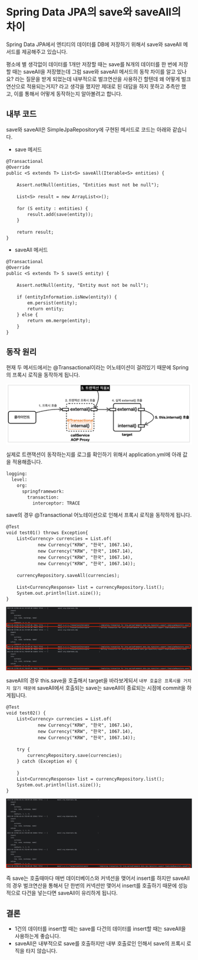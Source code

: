 # Spring Data JPA의 save와 saveAll의 차이

Spring Data JPA에서 엔티티의 데이터를 DB에 저장하기 위해서 save와 saveAll 메서드를 제공해주고 있습니다.

평소에 별 생각없이 데이터를 1개만 저장할 때는 save를 N개의 데이터를 한 번에 저장할 때는 saveAll을 저장했는데 그럼 save와 saveAll 메서드의 동착 차이를 알고 있나요? 라는 질문을 받게 되었는데 내부적으로 벌크연산을 사용하긴 할텐데 왜 어떻게 벌크 연산으로 적용되는거지? 라고 생각을 했지만 제대로 된 대답을 하지 못하고 추측만 했고, 이를 통해서 어떻게 동작하는지 알아볼려고 합니다.

## 내부 코드
save와 saveAll은 SimpleJpaRepository에 구현된 메서드로 코드는 아래와 같습니다.

* save 메서드
```
@Transactional
@Override
public <S extends T> List<S> saveAll(Iterable<S> entities) {

    Assert.notNull(entities, "Entities must not be null");

    List<S> result = new ArrayList<>();

    for (S entity : entities) {
        result.add(save(entity));
    }

    return result;
}
```

* saveAll 메서드
```
@Transactional
@Override
public <S extends T> S save(S entity) {

    Assert.notNull(entity, "Entity must not be null");

    if (entityInformation.isNew(entity)) {
        em.persist(entity);
        return entity;
    } else {
        return em.merge(entity);
    }
}
```

## 동작 원리
현재 두 메서드에서는 @Transactional이라는 어노테이션이 걸려있기 때문에 Spring의 프록시 로직을 동작하게 됩니다.

<img src="https://github.com/anwjrrp33/TIL/blob/main/JPA/save%20%EC%99%80%20saveAll%EC%9D%98%20%EC%B0%A8%EC%9D%B4/Transaction%EC%9D%B4%EB%AF%B8%EC%A7%80.png?raw=true">

실제로 트랜잭션이 동작하는지를 로그를 확인하기 위해서 application.yml에 아래 값을 적용해줍니다.
```
logging:
  level:
    org:
      springframework:
        transaction:
          interceptor: TRACE
```

save의 경우 @Transactional 어노테이션으로 인해서 프록시 로직을 동작하게 됩니다. 

```
@Test
void test01() throws Exception{
    List<Currency> currencies = List.of(
            new Currency("KRW", "한국", 1067.14),
            new Currency("KRW", "한국", 1067.14),
            new Currency("KRW", "한국", 1067.14),
            new Currency("KRW", "한국", 1067.14));

    currencyRepository.saveAll(currencies);

    List<CurrencyResponse> list = currencyRepository.list();
    System.out.println(list.size());
}
```
<img src="https://github.com/anwjrrp33/TIL/blob/main/JPA/save%20%EC%99%80%20saveAll%EC%9D%98%20%EC%B0%A8%EC%9D%B4/saveLog.png?raw=true">

saveAll의 경우 this.save을 호출해서 target을 바라보게되서 `내부 호출은 프록시를 거치지 않기 때문에` saveAll에서 호출되는 save는 saveAll이 종료되는 시점에 commit을 하게됩니다.

```
@Test
void test02() {
    List<Currency> currencies = List.of(
            new Currency("KRW", "한국", 1067.14),
            new Currency("KRW", "한국", 1067.14),
            new Currency("KRW", "한국", 1067.14));

    try {
        currencyRepository.save(currencies);
    } catch (Exception e) {

    }
    List<CurrencyResponse> list = currencyRepository.list();
    System.out.println(list.size());
}
```
<img src="https://github.com/anwjrrp33/TIL/blob/main/JPA/save%20%EC%99%80%20saveAll%EC%9D%98%20%EC%B0%A8%EC%9D%B4/saveAllLog.png?raw=true">

즉 save는 호출때마다 매번 데이터베이스와 커넥션을 맺어서 insert를 하지만 saveAll의 경우 벌크연산을 통해서 단 한번의 커넥션만 맺어서 insert를 호출하기 때문에 성능적으로 다건을 넣는다면 saveAll이 유리하게 됩니다.

## 결론
* 1건의 데이터를 insert할 때는 save를 다건의 데이터를 insert할 때는 saveAll을 사용하는게 좋습니다.
* saveAll은 내부적으로 save를 호출하지만 내부 호출로인 인해서 save의 프록시 로직을 타지 않습니다.